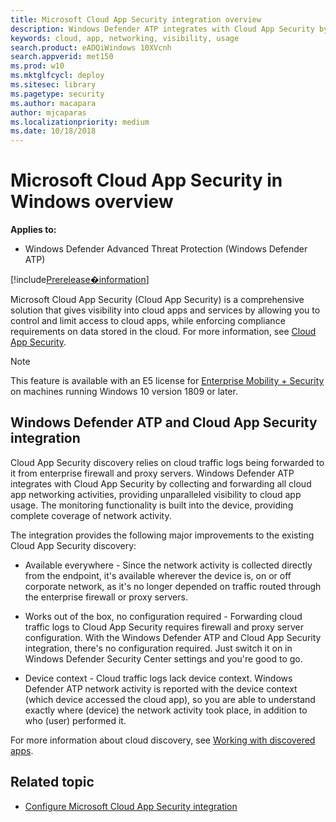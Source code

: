 ```yaml
---
title: Microsoft Cloud App Security integration overview
description: Windows Defender ATP integrates with Cloud App Security by collecting and forwarding all cloud app networking activities, providing unparalleled visibility to cloud app usage
keywords: cloud, app, networking, visibility, usage
search.product: eADQiWindows 10XVcnh
search.appverid: met150
ms.prod: w10
ms.mktglfcycl: deploy
ms.sitesec: library
ms.pagetype: security
ms.author: macapara
author: mjcaparas
ms.localizationpriority: medium
ms.date: 10/18/2018
---
```


# Microsoft Cloud App Security in Windows overview
**Applies to:**
- Windows Defender Advanced Threat Protection (Windows Defender ATP)

[!include[Prerelease�information](prerelease.md)]

Microsoft Cloud App Security (Cloud App Security) is a comprehensive solution that gives visibility into cloud apps and services by allowing you to control and limit access to cloud apps, while enforcing compliance requirements on data stored in the cloud. For more information, see [Cloud App Security](https://docs.microsoft.com/cloud-app-security/what-is-cloud-app-security).

>[!NOTE]
>This feature is available with an E5 license for [Enterprise Mobility + Security](https://www.microsoft.com/cloud-platform/enterprise-mobility-security) on machines running Windows 10 version 1809 or later.

## Windows Defender ATP and Cloud App Security integration 

Cloud App Security discovery relies on cloud traffic logs being forwarded to it from enterprise firewall and proxy servers. Windows Defender ATP integrates with Cloud App Security by collecting and forwarding all cloud app networking activities, providing unparalleled visibility to cloud app usage. The monitoring functionality is built into the device, providing complete coverage of network activity.

The integration provides the following major improvements to the existing Cloud App Security discovery: 

- Available everywhere - Since the network activity is collected directly from the endpoint, it's available wherever the device is, on or off corporate network, as it's no longer depended on traffic routed through the enterprise firewall or proxy servers. 

- Works out of the box, no configuration required - Forwarding cloud traffic logs to Cloud App Security requires firewall and proxy server configuration. With the Windows Defender ATP and Cloud App Security integration, there's no configuration required. Just switch it on in Windows Defender Security Center settings and you're good to go. 

- Device context - Cloud traffic logs lack device context. Windows Defender ATP network activity is reported with the device context (which device accessed the cloud app), so you are able to understand exactly where (device) the network activity took place, in addition to who (user) performed it. 

For more information about cloud discovery, see [Working with discovered apps](https://docs.microsoft.com/cloud-app-security/discovered-apps).

## Related topic

- [Configure Microsoft Cloud App Security integration](microsoft-cloud-app-security-config.md)